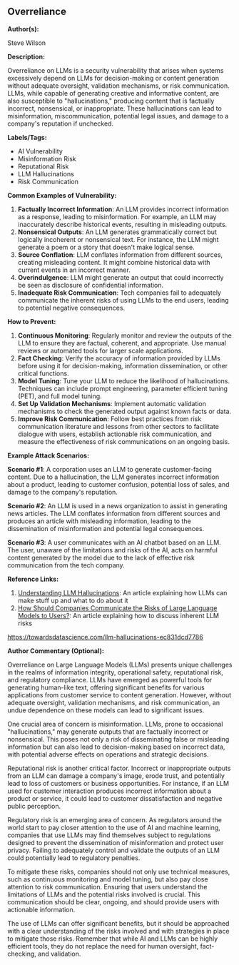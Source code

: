 ## Overreliance

**Author(s):**

Steve Wilson

**Description:**

Overreliance on LLMs is a security vulnerability that arises when systems excessively depend on LLMs for decision-making or content generation without adequate oversight, validation mechanisms, or risk communication. LLMs, while capable of generating creative and informative content, are also susceptible to "hallucinations," producing content that is factually incorrect, nonsensical, or inappropriate. These hallucinations can lead to misinformation, miscommunication, potential legal issues, and damage to a company's reputation if unchecked.

**Labels/Tags:**

- AI Vulnerability
- Misinformation Risk
- Reputational Risk
- LLM Hallucinations
- Risk Communication

**Common Examples of Vulnerability:**

1. **Factually Incorrect Information**: An LLM provides incorrect information as a response, leading to misinformation. For example, an LLM may inaccurately describe historical events, resulting in misleading outputs.
2. **Nonsensical Outputs**: An LLM generates grammatically correct but logically incoherent or nonsensical text. For instance, the LLM might generate a poem or a story that doesn't make logical sense.
3. **Source Conflation**: LLM conflates information from different sources, creating misleading content. It might combine historical data with current events in an incorrect manner.
4. **Overindulgence**: LLM might generate an output that could incorrectly be seen as disclosure of confidential information. 
5. **Inadequate Risk Communication**: Tech companies fail to adequately communicate the inherent risks of using LLMs to the end users, leading to potential negative consequences.

**How to Prevent:**

1. **Continuous Monitoring**: Regularly monitor and review the outputs of the LLM to ensure they are factual, coherent, and appropriate. Use manual reviews or automated tools for larger scale applications.
2. **Fact Checking**: Verify the accuracy of information provided by LLMs before using it for decision-making, information dissemination, or other critical functions.
3. **Model Tuning**: Tune your LLM to reduce the likelihood of hallucinations. Techniques can include prompt engineering, parameter efficient tuning (PET), and full model tuning.
4. **Set Up Validation Mechanisms**: Implement automatic validation mechanisms to check the generated output against known facts or data.
5. **Improve Risk Communication**: Follow best practices from risk communication literature and lessons from other sectors to facilitate dialogue with users, establish actionable risk communication, and measure the effectiveness of risk communications on an ongoing basis.

**Example Attack Scenarios:**

**Scenario #1**: A corporation uses an LLM to generate customer-facing content. Due to a hallucination, the LLM generates incorrect information about a product, leading to customer confusion, potential loss of sales, and damage to the company's reputation.

**Scenario #2**: An LLM is used in a news organization to assist in generating news articles. The LLM conflates information from different sources and produces an article with misleading information, leading to the dissemination of misinformation and potential legal consequences.

**Scenario #3**: A user communicates with an AI chatbot based on an LLM. The user, unaware of the limitations and risks of the AI, acts on harmful content generated by the model due to the lack of effective risk communication from the tech company.

**Reference Links:**

1. [Understanding LLM Hallucinations](https://towardsdatascience.com/llm-hallucinations-ec831dcd7786): An article explaining how LLMs can make stuff up and what to do about it
2. [How Should Companies Communicate the Risks of Large Language Models to Users?](https://techpolicy.press/how-should-companies-communicate-the-risks-of-large-language-models-to-users/): An article explaining how to discuss inherent LLM risks

https://towardsdatascience.com/llm-hallucinations-ec831dcd7786

**Author Commentary (Optional):**

Overreliance on Large Language Models (LLMs) presents unique challenges in the realms of information integrity, operational safety, reputational risk, and regulatory compliance. LLMs have emerged as powerful tools for generating human-like text, offering significant benefits for various applications from customer service to content generation. However, without adequate oversight, validation mechanisms, and risk communication, an undue dependence on these models can lead to significant issues.

One crucial area of concern is misinformation. LLMs, prone to occasional "hallucinations," may generate outputs that are factually incorrect or nonsensical. This poses not only a risk of disseminating false or misleading information but can also lead to decision-making based on incorrect data, with potential adverse effects on operations and strategic decisions.

Reputational risk is another critical factor. Incorrect or inappropriate outputs from an LLM can damage a company's image, erode trust, and potentially lead to loss of customers or business opportunities. For instance, if an LLM used for customer interaction produces incorrect information about a product or service, it could lead to customer dissatisfaction and negative public perception.

Regulatory risk is an emerging area of concern. As regulators around the world start to pay closer attention to the use of AI and machine learning, companies that use LLMs may find themselves subject to regulations designed to prevent the dissemination of misinformation and protect user privacy. Failing to adequately control and validate the outputs of an LLM could potentially lead to regulatory penalties.

To mitigate these risks, companies should not only use technical measures, such as continuous monitoring and model tuning, but also pay close attention to risk communication. Ensuring that users understand the limitations of LLMs and the potential risks involved is crucial. This communication should be clear, ongoing, and should provide users with actionable information.

The use of LLMs can offer significant benefits, but it should be approached with a clear understanding of the risks involved and with strategies in place to mitigate those risks. Remember that while AI and LLMs can be highly efficient tools, they do not replace the need for human oversight, fact-checking, and validation.
